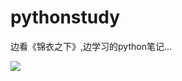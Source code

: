 # pythonstudy

边看《锦衣之下》,边学习的python笔记...

![](https://github.com/694718795/pythonstudy/tree/master/assets/1581938361572.png)

